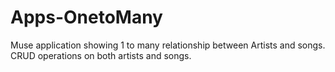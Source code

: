 # Apps-OnetoMany

Muse application showing 1 to many relationship between Artists and songs.
CRUD operations on both artists and songs.
